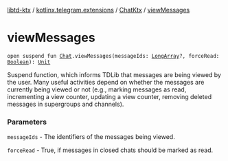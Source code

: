 [libtd-ktx](../../index.md) / [kotlinx.telegram.extensions](../index.md) / [ChatKtx](index.md) / [viewMessages](./view-messages.md)

# viewMessages

`open suspend fun `[`Chat`](https://tdlibx.github.io/td/docs/org/drinkless/td/libcore/telegram/TdApi/Chat.html)`.viewMessages(messageIds: `[`LongArray`](https://kotlinlang.org/api/latest/jvm/stdlib/kotlin/-long-array/index.html)`?, forceRead: `[`Boolean`](https://kotlinlang.org/api/latest/jvm/stdlib/kotlin/-boolean/index.html)`): `[`Unit`](https://kotlinlang.org/api/latest/jvm/stdlib/kotlin/-unit/index.html)

Suspend function, which informs TDLib that messages are being viewed by the user. Many useful
activities depend on whether the messages are currently being viewed or not (e.g., marking
messages as read, incrementing a view counter, updating a view counter, removing deleted messages
in supergroups and channels).

### Parameters

`messageIds` - The identifiers of the messages being viewed.

`forceRead` - True, if messages in closed chats should be marked as read.